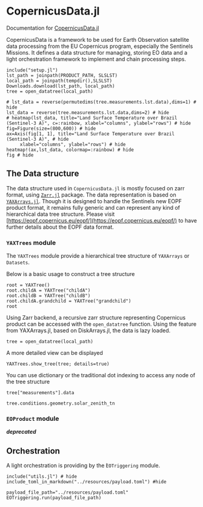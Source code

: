 # CopernicusData.jl



Documentation for [CopernicusData.jl](https://github.com/vlevasseur073/CopernicusData.jl)

CopernicusData is a framework to be used for Earth Observation satellite data processing from the EU Copernicus program,
especially the Sentinels Missions.
It defines a data structure for managing, storing EO data and a light orchestration framework to implement and chain processing steps.

```@setup env
include("setup.jl")
lst_path = joinpath(PRODUCT_PATH, SLSLST)
local_path = joinpath(tempdir(),SLSLST)
Downloads.download(lst_path, local_path)
tree = open_datatree(local_path)             
```

```@example env
# lst_data = reverse(permutedims(tree.measurements.lst.data),dims=1) # hide
lst_data = reverse(tree.measurements.lst.data,dims=2) # hide
# heatmap(lst_data, title="Land Surface Temperature over Brazil (Sentinel-3 A)", c=:rainbow, xlabel="columns", ylabel="rows") # hide
fig=Figure(size=(800,600)) # hide
ax=Axis(fig[1, 1], title="Land Surface Temperature over Brazil (Sentinel-3 A)", # hide
     xlabel="columns", ylabel="rows") # hide
heatmap!(ax,lst_data, colormap=:rainbow) # hide
fig # hide
```

## The Data structure

The data structure used in `CopernicusData.jl` is mostly focused on zarr format, 
using [`Zarr.jl`](https://github.com/JuliaIO/Zarr.jl) package.
The data representation is based on [`YAXArrays.jl`](https://github.com/JuliaDataCubes/YAXArrays.jl).
Though it is designed to handle the Sentinels new EOPF product format,
it remains fully generic and can represent any kind of hierarchical data tree structure.
Please visit [https://eopf.copernicus.eu/eopf/](https://eopf.copernicus.eu/eopf/) to have further details about the EOPF data format.

### `YAXTrees` module

 The `YAXTrees` module provide a hierarchical tree structure of `YAXArrays` or `Datasets`.

Below is a basic usage to construct a tree structure

 ```@example env
root = YAXTree()
root.childA = YAXTree("childA")
root.childB = YAXTree("childB")
root.childA.grandchild = YAXTree("grandchild")
root
```

Using Zarr backend, a recursive zarr structure representing Copernicus product can be accessed with the `open_datatree`
function.
Using the feature from YAXArrays.jl, based on DiskArrays.jl, the data is lazy loaded.

 ```@example env
tree = open_datatree(local_path)
```

A more detailed view can be displayed

 ```@example env
YAXTrees.show_tree(tree; details=true)
```

You can use dictionary or the traditional dot indexing to access any node of the tree structure
 ```@example env
tree["measurements"].data
```

 ```@example env
tree.conditions.geometry.solar_zenith_tn
```

### `EOProduct` module

***deprecated*** 

## Orchestration

A light orchestration is providing by the ̀`EOTriggering` module.

```@example
include("utils.jl") # hide
include_toml_in_markdown("../resources/payload.toml") #hide
```

```@example env
payload_file_path="../resources/payload.toml"
EOTriggering.run(payload_file_path)
```
